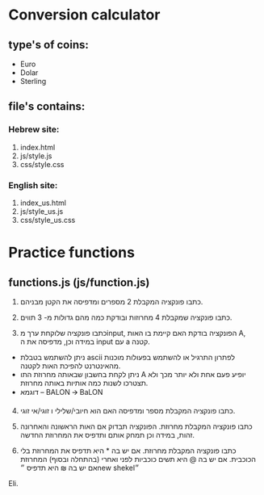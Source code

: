 # Conversion calculator

## type's of coins:
 - Euro
 - Dolar
 - Sterling

 ## file's contains:

 ### Hebrew site:
 1) index.html 
 2) js/style.js
 3) css/style.css
 
 ### English site:
 1) index_us.html 
 2) js/style_us.js
 3) css/style_us.css 

 # Practice functions 
 
 ## functions.js (js/function.js)


1)	כתבו פונקציה המקבלת 2 מספרים ומדפיסה את הקטן מבניהם.

2)	כתבו פונקציה שמקבלת 4 מחרוזות ובודקת כמה מהם גדולות מ- 3 תווים.
3)	כתבו פונקציה שלוקחת ערך מinput, הפונקציה בודקת האם קיימת בו האות A, במידה וכן, מדפיסה את ה input עם a קטנה.
-	ניתן להשתמש בטבלת ascii לפתרון התרגיל או להשתמש בפעולות מוכנות מהאינטרנט להפיכת האות לקטנה.
-	ניתן לקחת בחשבון שבאותה מחרוזת התו A יופיע פעם אחת ולא יותר מכך ולא תצטרכו לשנות כמה אותיות באותה מחרוזת.
-	דוגמא – BALON 🡪 BaLON

4)	כתבו פונקציה המקבלת מספר ומדפיסה האם הוא חיובי/שלילי ו זוגי/אי זוגי.

5)	כתבו פונקציה המקבלת מחרוזת. הפונקציה תבדוק אם האות הראשונה והאחרונה זהות,
במידה וכן תמחק אותם ותדפיס את המחרוזת החדשה.

6)	כתבו פונקציה המקבלת מחרוזת.
אם יש בה * היא תדפיס את המחרוזת בלי הכוכבית.
אם יש בה @ היא תשים כוכביות לפני ואחרי (בהתחלה ובסוף) המחרוזת
אם יש בה ₪ היא תדפיס ״new shekel״








 Eli.
